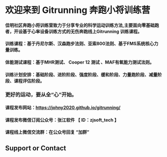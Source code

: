 # 欢迎来到 Gitrunning 奔跑小将训练营
#### 佳明社区奔跑小将训练营致力于分享专业的科学运动训练方法,主要面向零基础跑者，开设基于心率设备训练方式的无伤奔跑线上Gitrunning 训练课程。
#### 训练课程：基于丹尼尔斯、汉森跑步法则、亚索800法则、基于FMS系统核心力量训练。
#### 体能测试课程：基于MHR测试、 Cooper 12 测试 、MAF有氧能力测试法则。
#### 训练计划安排：基础阶段、进阶阶段、强度阶段、缓和阶段、力量跑阶段、减量阶段、课程评估阶段。

### 更好的运动，要从全“心”开始。
#### 课程发布网站：https://johny2020.github.io/gitrunning/
#### 课程发布微信订阅公众号：张江软件 【 ID：zjsoft_tech 】
#### 课程线上微信交流群：在公众号回复 “加群”
## Support or Contact
